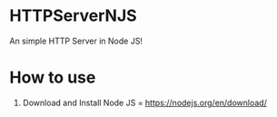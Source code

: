 # HTTPServerNJS
An simple HTTP Server in Node JS!<br>
# How to use
1. Download and Install Node JS = https://nodejs.org/en/download/
